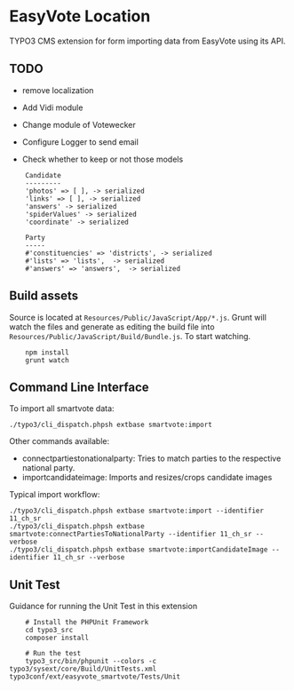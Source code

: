 EasyVote Location
=================

TYPO3 CMS extension for form importing data from EasyVote using its API.

TODO
----

* remove localization
* Add Vidi module
* Change module of Votewecker
* Configure Logger to send email

* Check whether to keep or not those models

```
	Candidate
	---------
	'photos' => [ ], -> serialized
	'links' => [ ], -> serialized
	'answers' -> serialized
	'spiderValues' -> serialized
	'coordinate' -> serialized

	Party
	-----
	#'constituencies' => 'districts', -> serialized
	#'lists' => 'lists',  -> serialized
	#'answers' => 'answers',  -> serialized
```

Build assets
------------

Source is located at `Resources/Public/JavaScript/App/*.js`. Grunt will watch the files and generate as editing the build file into
`Resources/Public/JavaScript/Build/Bundle.js`. To start watching.

```
	npm install
	grunt watch
```


Command Line Interface
----------------------

To import all smartvote data:

	./typo3/cli_dispatch.phpsh extbase smartvote:import

Other commands available:

  * connectpartiestonationalparty: Tries to match parties to the respective national party.
  * importcandidateimage: Imports and resizes/crops candidate images

Typical import workflow:

	./typo3/cli_dispatch.phpsh extbase smartvote:import --identifier 11_ch_sr
	./typo3/cli_dispatch.phpsh extbase smartvote:connectPartiesToNationalParty --identifier 11_ch_sr --verbose
	./typo3/cli_dispatch.phpsh extbase smartvote:importCandidateImage --identifier 11_ch_sr --verbose

Unit Test
---------

Guidance for running the Unit Test in this extension

```
	# Install the PHPUnit Framework
	cd typo3_src
	composer install

	# Run the test
	typo3_src/bin/phpunit --colors -c typo3/sysext/core/Build/UnitTests.xml typo3conf/ext/easyvote_smartvote/Tests/Unit
```
